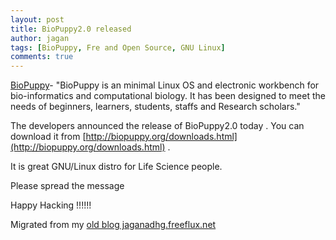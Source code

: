 ```yaml
---
layout: post
title: BioPuppy2.0 released
author: jagan
tags: [BioPuppy, Fre and Open Source, GNU Linux]
comments: true
---
```

[BioPuppy](http://biopuppy.org/)- "BioPuppy is an minimal Linux OS and electronic workbench for bio-informatics and computational biology. It has been designed to meet the needs of beginners, learners, students, staffs and Research scholars."

The developers announced the release of BioPuppy2.0 today . You can download it from [http://biopuppy.org/downloads.html](http://biopuppy.org/downloads.html) . 

It is great GNU/Linux distro for Life Science people. 

Please spread the message 

Happy Hacking !!!!!!




Migrated from my [old blog jaganadhg.freeflux.net](https://web.archive.org/web/20160323193721/http://jaganadhg.freeflux.net/blog)
